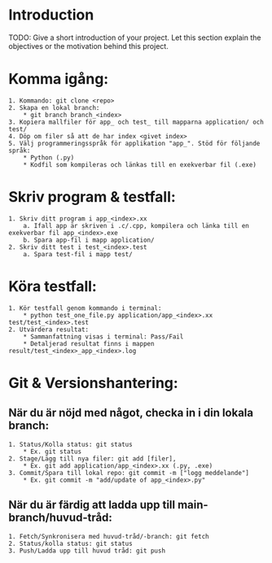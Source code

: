 # Introduction 
TODO: Give a short introduction of your project. Let this section explain the objectives or the motivation behind this project. 

# Komma igång:
	1. Kommando: git clone <repo>
	2. Skapa en lokal branch:
		* git branch branch_<index>
	3. Kopiera mallfiler för app_ och test_ till mapparna application/ och test/
	4. Döp om filer så att de har index <givet index>
	5. Välj programmeringsspråk för applikation "app_". Stöd för följande språk:
		* Python (.py)
		* Kodfil som kompileras och länkas till en exekverbar fil (.exe)

# Skriv program & testfall:
	1. Skriv ditt program i app_<index>.xx
		a. Ifall app är skriven i .c/.cpp, kompilera och länka till en exekverbar fil app_<index>.exe
		b. Spara app-fil i mapp application/
	2. Skriv ditt test i test_<index>.test
		a. Spara test-fil i mapp test/

# Köra testfall:
	1. Kör testfall genom kommando i terminal: 
		* python test_one_file.py application/app_<index>.xx test/test_<index>.test
	2. Utvärdera resultat:
		* Sammanfattning visas i terminal: Pass/Fail
		* Detaljerad resultat finns i mappen result/test_<index>_app_<index>.log

# Git & Versionshantering:
## När du är nöjd med något, checka in i din lokala branch:
	1. Status/Kolla status: git status
		* Ex. git status
	2. Stage/Lägg till nya filer: git add [filer], 
		* Ex. git add application/app_<index>.xx (.py, .exe)
	3. Commit/Spara till lokal repo: git commit -m ["logg meddelande"]
		* Ex. git commit -m "add/update of app_<index>.py"

## När du är färdig att ladda upp till main-branch/huvud-tråd:
	1. Fetch/Synkronisera med huvud-tråd/-branch: git fetch
	2. Status/kolla status: git status
	3. Push/Ladda upp till huvud tråd: git push

